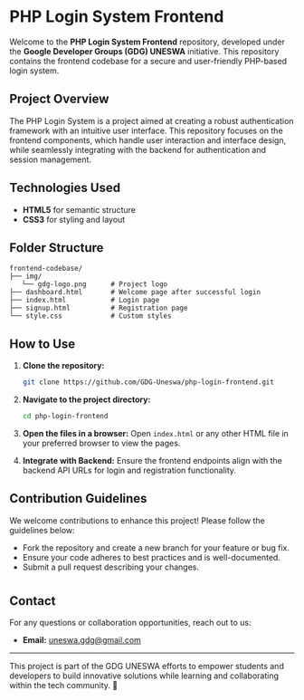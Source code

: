 # PHP Login System Frontend

Welcome to the **PHP Login System Frontend** repository, developed under the **Google Developer Groups (GDG) UNESWA** initiative. This repository contains the frontend codebase for a secure and user-friendly PHP-based login system.

## Project Overview

The PHP Login System is a project aimed at creating a robust authentication framework with an intuitive user interface. This repository focuses on the frontend components, which handle user interaction and interface design, while seamlessly integrating with the backend for authentication and session management.

## Technologies Used

- **HTML5** for semantic structure
- **CSS3** for styling and layout

## Folder Structure

```
frontend-codebase/
├── img/
   └── gdg-logo.png      # Project logo
├── dashboard.html       # Welcome page after successful login
├── index.html           # Login page
├── signup.html          # Registration page
└── style.css            # Custom styles
```

## How to Use

1. **Clone the repository:**
   
   ```bash
   git clone https://github.com/GDG-Uneswa/php-login-frontend.git
   ```

2. **Navigate to the project directory:**
   
   ```bash
   cd php-login-frontend
   ```

3. **Open the files in a browser:**
   Open `index.html` or any other HTML file in your preferred browser to view the pages.

4. **Integrate with Backend:**
   Ensure the frontend endpoints align with the backend API URLs for login and registration functionality.

## Contribution Guidelines

We welcome contributions to enhance this project! Please follow the guidelines below:

- Fork the repository and create a new branch for your feature or bug fix.
- Ensure your code adheres to best practices and is well-documented.
- Submit a pull request describing your changes.

# 

## Contact

For any questions or collaboration opportunities, reach out to us:

- **Email:** uneswa.gdg@gmail.com

---

This project is part of the GDG UNESWA efforts to empower students and developers to build innovative solutions while learning and collaborating within the tech community. 🚀
